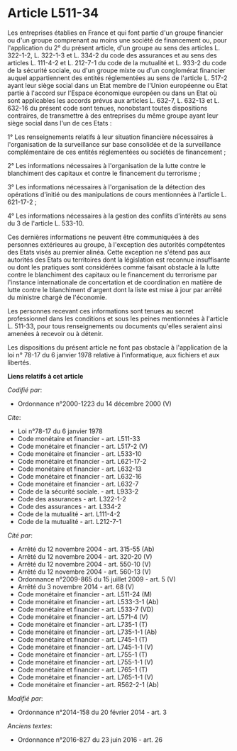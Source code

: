 # Article L511-34

Les entreprises établies en France et qui font partie d'un groupe financier ou d'un groupe comprenant au moins une société de
financement ou, pour l'application du 2° du présent article, d'un groupe au sens des articles L. 322-1-2, L. 322-1-3 et L.
334-2 du code des assurances et au sens des articles L. 111-4-2 et L. 212-7-1 du code de la mutualité et L. 933-2 du code de
la sécurité sociale, ou d'un groupe mixte ou d'un conglomérat financier auquel appartiennent des entités réglementées au sens
de l'article L. 517-2 ayant leur siège social dans un Etat membre de l'Union européenne ou Etat partie à l'accord sur
l'Espace économique européen ou dans un Etat où sont applicables les accords prévus aux articles L. 632-7, L. 632-13 et L.
632-16 du présent code sont tenues, nonobstant toutes dispositions contraires, de transmettre à des entreprises du même
groupe ayant leur siège social dans l'un de ces Etats : 

1° Les renseignements relatifs à leur situation financière nécessaires à l'organisation de la surveillance sur base
consolidée et de la surveillance complémentaire de ces entités réglementées ou sociétés de financement ; 

2° Les informations nécessaires à l'organisation de la lutte contre le blanchiment des capitaux et contre le financement du
terrorisme ; 

3° Les informations nécessaires à l'organisation de la détection des opérations d'initié ou des manipulations de cours
mentionnées à l'article L. 621-17-2 ; 

4° Les informations nécessaires à la gestion des conflits d'intérêts au sens du 3 de l'article L. 533-10. 

Ces dernières informations ne peuvent être communiquées à des personnes extérieures au groupe, à l'exception des autorités
compétentes des Etats visés au premier alinéa. Cette exception ne s'étend pas aux autorités des Etats ou territoires dont la
législation est reconnue insuffisante ou dont les pratiques sont considérées comme faisant obstacle à la lutte contre le
blanchiment des capitaux ou le financement du terrorisme par l'instance internationale de concertation et de coordination en
matière de lutte contre le blanchiment d'argent dont la liste est mise à jour par arrêté du ministre chargé de l'économie. 

Les personnes recevant ces informations sont tenues au secret professionnel dans les conditions et sous les peines
mentionnées à l'article L. 511-33, pour tous renseignements ou documents qu'elles seraient ainsi amenées à recevoir ou à
détenir. 

Les dispositions du présent article ne font pas obstacle à l'application de la loi n° 78-17 du 6 janvier 1978 relative à
l'informatique, aux fichiers et aux libertés.

**Liens relatifs à cet article**

_Codifié par_:

  - Ordonnance n°2000-1223 du 14 décembre 2000 (V)

_Cite_:

  - Loi n°78-17 du 6 janvier 1978
  - Code monétaire et financier - art. L511-33
  - Code monétaire et financier - art. L517-2 (V)
  - Code monétaire et financier - art. L533-10
  - Code monétaire et financier - art. L621-17-2
  - Code monétaire et financier - art. L632-13
  - Code monétaire et financier - art. L632-16
  - Code monétaire et financier - art. L632-7
  - Code de la sécurité sociale. - art. L933-2
  - Code des assurances - art. L322-1-2
  - Code des assurances - art. L334-2
  - Code de la mutualité - art. L111-4-2
  - Code de la mutualité - art. L212-7-1

_Cité par_:

  - Arrêté du 12 novembre 2004 - art. 315-55 (Ab)
  - Arrêté du 12 novembre 2004 - art. 320-20 (V)
  - Arrêté du 12 novembre 2004 - art. 550-10 (V)
  - Arrêté du 12 novembre 2004 - art. 560-13 (V)
  - Ordonnance n°2009-865 du 15 juillet 2009 - art. 5 (V)
  - Arrêté du 3 novembre 2014 - art. 68 (V)
  - Code monétaire et financier - art. L511-24 (M)
  - Code monétaire et financier - art. L533-3-1 (Ab)
  - Code monétaire et financier - art. L533-7 (VD)
  - Code monétaire et financier - art. L571-4 (V)
  - Code monétaire et financier - art. L735-1 (T)
  - Code monétaire et financier - art. L735-1-1 (Ab)
  - Code monétaire et financier - art. L745-1 (T)
  - Code monétaire et financier - art. L745-1-1 (V)
  - Code monétaire et financier - art. L755-1 (T)
  - Code monétaire et financier - art. L755-1-1 (V)
  - Code monétaire et financier - art. L765-1 (T)
  - Code monétaire et financier - art. L765-1-1 (V)
  - Code monétaire et financier - art. R562-2-1 (Ab)

_Modifié par_:

  - Ordonnance n°2014-158 du 20 février 2014 - art. 3

_Anciens textes_:

  - Ordonnance n°2016-827 du 23 juin 2016 - art. 26
